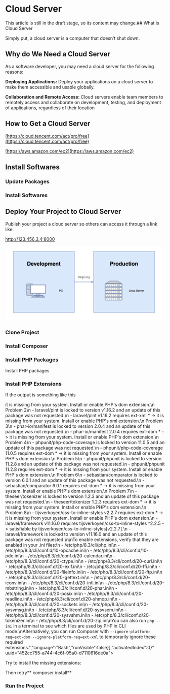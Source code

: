 # Cloud Server

This article is still in the draft stage, so its content may change.## What is Cloud Server

Simply put, a cloud server is a computer that doesn’t shut down.

## Why do We Need a Cloud Server

As a software developer, you may need a cloud server for the following reasons:

**Deploying Applications:** Deploy your applications on a cloud server to make them accessible and usable globally.

**Collaboration and Remote Access:** Cloud servers enable team members to remotely access and collaborate on development, testing, and deployment of applications, regardless of their location

## How to Get a Cloud Server

[https://cloud.tencent.com/act/pro/free](https://cloud.tencent.com/act/pro/free)

[https://aws.amazon.com/ec2](https://aws.amazon.com/ec2)

## Install Softwares

### Update Packages

### Install Softwares

## Deploy Your Project to Cloud Server

Publish your project a cloud server so others can access it through a link like:

http://123.456.3.4:8000

![](./images/12-Cloud_Server_1.png)

### Clone Project

### Install Composer

### Install PHP Packages

Install PHP packages

### Install PHP Extensions

If the output is something like this

 it is missing from your system. Install or enable PHP's dom extension.\n  Problem 2\n    - laravel/pint is locked to version v1.16.2 and an update of this package was not requested.\n    - laravel/pint v1.16.2 requires ext-xml * -> it is missing from your system. Install or enable PHP's xml extension.\n  Problem 3\n    - phar-io/manifest is locked to version 2.0.4 and an update of this package was not requested.\n    - phar-io/manifest 2.0.4 requires ext-dom * -> it is missing from your system. Install or enable PHP's dom extension.\n  Problem 4\n    - phpunit/php-code-coverage is locked to version 11.0.5 and an update of this package was not requested.\n    - phpunit/php-code-coverage 11.0.5 requires ext-dom * -> it is missing from your system. Install or enable PHP's dom extension.\n  Problem 5\n    - phpunit/phpunit is locked to version 11.2.8 and an update of this package was not requested.\n    - phpunit/phpunit 11.2.8 requires ext-dom * -> it is missing from your system. Install or enable PHP's dom extension.\n  Problem 6\n    - sebastian/comparator is locked to version 6.0.1 and an update of this package was not requested.\n    - sebastian/comparator 6.0.1 requires ext-dom * -> it is missing from your system. Install or enable PHP's dom extension.\n  Problem 7\n    - theseer/tokenizer is locked to version 1.2.3 and an update of this package was not requested.\n    - theseer/tokenizer 1.2.3 requires ext-dom * -> it is missing from your system. Install or enable PHP's dom extension.\n  Problem 8\n    - tijsverkoyen/css-to-inline-styles v2.2.7 requires ext-dom * -> it is missing from your system. Install or enable PHP's dom extension.\n    - laravel/framework v11.16.0 requires tijsverkoyen/css-to-inline-styles ^2.2.5 -> satisfiable by tijsverkoyen/css-to-inline-styles[v2.2.7].\n    - laravel/framework is locked to version v11.16.0 and an update of this package was not requested.\n\nTo enable extensions, verify that they are enabled in your .ini files:\n    - /etc/php/8.3/cli/php.ini\n    - /etc/php/8.3/cli/conf.d/10-opcache.ini\n    - /etc/php/8.3/cli/conf.d/10-pdo.ini\n    - /etc/php/8.3/cli/conf.d/20-calendar.ini\n    - /etc/php/8.3/cli/conf.d/20-ctype.ini\n    - /etc/php/8.3/cli/conf.d/20-curl.ini\n    - /etc/php/8.3/cli/conf.d/20-exif.ini\n    - /etc/php/8.3/cli/conf.d/20-ffi.ini\n    - /etc/php/8.3/cli/conf.d/20-fileinfo.ini\n    - /etc/php/8.3/cli/conf.d/20-ftp.ini\n    - /etc/php/8.3/cli/conf.d/20-gettext.ini\n    - /etc/php/8.3/cli/conf.d/20-iconv.ini\n    - /etc/php/8.3/cli/conf.d/20-intl.ini\n    - /etc/php/8.3/cli/conf.d/20-mbstring.ini\n    - /etc/php/8.3/cli/conf.d/20-phar.ini\n    - /etc/php/8.3/cli/conf.d/20-posix.ini\n    - /etc/php/8.3/cli/conf.d/20-readline.ini\n    - /etc/php/8.3/cli/conf.d/20-shmop.ini\n    - /etc/php/8.3/cli/conf.d/20-sockets.ini\n    - /etc/php/8.3/cli/conf.d/20-sysvmsg.ini\n    - /etc/php/8.3/cli/conf.d/20-sysvsem.ini\n    - /etc/php/8.3/cli/conf.d/20-sysvshm.ini\n    - /etc/php/8.3/cli/conf.d/20-tokenizer.ini\n    - /etc/php/8.3/cli/conf.d/20-zip.ini\nYou can also run `php --ini` in a terminal to see which files are used by PHP in CLI mode.\nAlternatively, you can run Composer with `--ignore-platform-req=ext-dom --ignore-platform-req=ext-xml` to temporarily ignore these required extensions.&quot;,&quot;language&quot;:&quot;Bash&quot;,&quot;runVisible&quot;:false}],&quot;activatedIndex&quot;:0}" uuid="452cc755-a744-4c6f-95a0-d7110616de0a">

Try to install the missing extensions:

Then retry** composer install**

### Run the Project